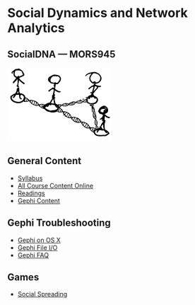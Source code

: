 <!-- 
.. title: index
.. slug: index
.. date: 2015-12-01 16:57:59 UTC-06:00
.. tags: 
.. category: 
.. link: 
.. description: 
.. type: text
-->

<!-- Start the first row -->
<div class="row" style='padding-bottom:0px;'>
<!-- title -->
<div class="col-md-9">
<h1> Social Dynamics and Network Analytics </h1>
<h2> SocialDNA &mdash; MORS945 </h1>
</div>
<!-- image -->
<div class="col-md-3">
<img src='/images/socialdna/logo.png'></img>
</div>
<!-- End the first row -->
</div>

<!-- Start the second row -->
<div class="row" style='padding-bottom:0px;'>
<div class='col-md-6'>
<h2>General Content</h2>
<ul>
<li> <a href='/pdf/mors945_syllabus.pdf'>Syllabus</a> </li>
<li> <a href='/categories/socialdna.html'>All Course Content Online</a>  </li>
<li> <a href='/categories/socialdna-readings.html'>Readings</a> </li>
<li> <a href='/categories/gephi.html'>Gephi Content</a> </li>
</ul>
</div>
<div class='col-md-6'>
<h2>Gephi Troubleshooting</h2>
<ul>
<li> <a href='/stories/socialdna/gephi-osx.html'>Gephi on OS X</a> </li>
<li> <a href='/stories/socialdna/gephi-io.html'>Gephi File I/O</a> </li>
<li> <a href='/stories/socialdna/gephi-faq.html'>Gephi FAQ</a> </li>
</ul>
</div>
<!-- End the second row -->
</div>

<!-- Start the third row -->
<div class="row" style='padding-bottom:0px;'>
<div class='col-md-6'>
<h2>Games</h2>
<ul>
<li> <a href='/stories/socialdna/social-influence-game.html'>Social Spreading</a></li>
</div>
<!-- End the second row -->
</div>

